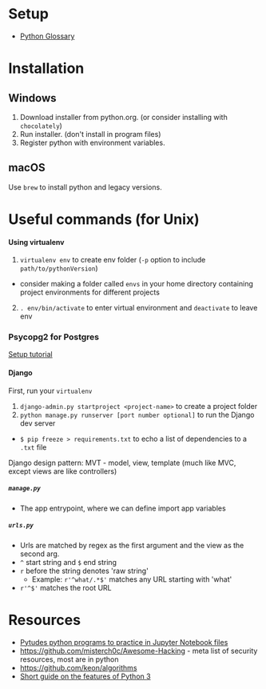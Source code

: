 # Setup
- [Python Glossary](https://github.com/zacanger/doc/blob/master/python-glossary.md)

# Installation
## Windows
1. Download installer from python.org. (or consider installing with `chocolately`)
2. Run installer. (don't install in program files)
3. Register python with environment variables.

## macOS
Use `brew` to install python and legacy versions.


# Useful commands (for Unix)

#### Using virtualenv
1. `virtualenv env` to create env folder (`-p` option to include `path/to/pythonVersion`)
  - consider making a folder called `envs` in your home directory containing project environments for different projects
2. `. env/bin/activate` to enter virtual environment and `deactivate` to leave env

### Psycopg2 for Postgres
[Setup tutorial](https://wiki.postgresql.org/wiki/Psycopg2_Tutorial)

#### Django
First, run your `virtualenv`

1. `django-admin.py startproject <project-name>` to create a project folder
2. `python manage.py runserver [port number optional]` to run the Django dev server

- `$ pip freeze > requirements.txt` to echo a list of dependencies to a `.txt` file

Django design pattern: MVT - model, view, template (much like MVC, except views are like controllers)

##### `manage.py`
- The app entrypoint, where we can define import app variables

##### `urls.py`
- Urls are matched by regex as the first argument and the view as the second arg.
- `^` start string and `$` end string
- `r` before the string denotes 'raw string'
  - Example: `r'^what/.*$'` matches any URL starting with 'what'
- `r'^$'` matches the root URL

# Resources
- [Pytudes python programs to practice in Jupyter Notebook files](https://github.com/norvig/pytudes)
- https://github.com/misterch0c/Awesome-Hacking - meta list of security resources, most are in python
- https://github.com/keon/algorithms
- [Short guide on the features of Python 3](https://github.com/arogozhnikov/python3_with_pleasure)
